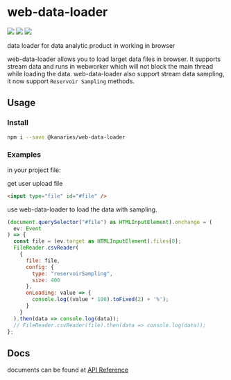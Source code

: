 # web-data-loader
![](https://img.shields.io/github/license/kanaries/web-data-loader?color=%23FF7575)
![](https://img.shields.io/npm/v/@kanaries/web-data-loader?color=5BE7C6)
![](https://travis-ci.com/Kanaries/web-data-loader.svg?branch=master)

data loader for data analytic product in working in browser

web-data-loader allows you to load larget data files in browser. It supports stream data and runs in webworker which will not block the main thread while loading the data. web-data-loader also support stream data sampling, it now support `Reservoir Sampling` methods.

## Usage

### Install
```bash
npm i --save @kanaries/web-data-loader
```

### Examples
in your project file:

get user upload file
```html
<input type="file" id="#file" />
```

use web-data-loader to load the data with sampling.
```js
(document.querySelector("#file") as HTMLInputElement).onchange = (
  ev: Event
) => {
  const file = (ev.target as HTMLInputElement).files[0];
  FileReader.csvReader(
    {
      file: file,
      config: {
        type: "reservoirSampling",
        size: 400
      },
      onLoading: value => {
        console.log((value * 100).toFixed(2) + '%');
      }
    }
  ).then(data => console.log(data));
  // FileReader.csvReader(file).then(data => console.log(data));
};

```

## Docs
documents can be found at [API Reference](https://kanaries.github.io/web-data-loader/)
